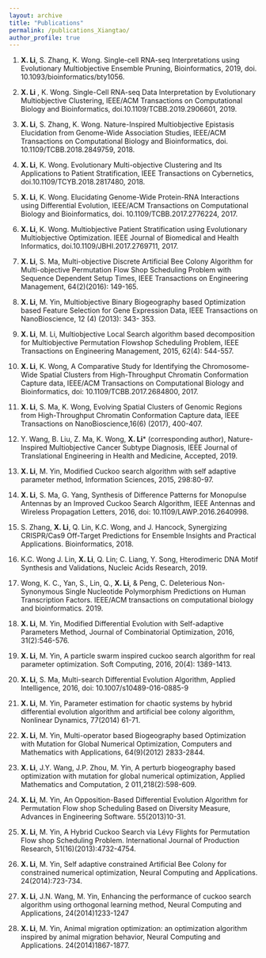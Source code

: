 ```yaml
---
layout: archive
title: "Publications"
permalink: /publications_Xiangtao/ 
author_profile: true
---
```








1. **X. Li**, S. Zhang, K. Wong. Single-cell RNA-seq Interpretations using Evolutionary Multiobjective Ensemble Pruning, Bioinformatics, 2019, doi. 10.1093/bioinformatics/bty1056.

2. **X. Li** , K. Wong. Single-Cell RNA-seq Data Interpretation by Evolutionary Multiobjective Clustering, IEEE/ACM Transactions on Computational Biology and Bioinformatics, doi.10.1109/TCBB.2019.2906601, 2019.

3. **X. Li**, S. Zhang, K. Wong. Nature-Inspired Multiobjective Epistasis Elucidation from Genome-Wide Association Studies, IEEE/ACM Transactions on Computational Biology and Bioinformatics, doi. 10.1109/TCBB.2018.2849759, 2018.

4. **X. Li**, K. Wong. Evolutionary Multi-objective Clustering and Its Applications to Patient Stratification, IEEE Transactions on Cybernetics, doi.10.1109/TCYB.2018.2817480, 2018.

5. **X. Li**, K. Wong. Elucidating Genome-Wide Protein-RNA Interactions using Differential Evolution, IEEE/ACM Transactions on Computational Biology and Bioinformatics, doi. 10.1109/TCBB.2017.2776224, 2017.

6. **X. Li**, K. Wong. Multiobjective Patient Stratification using Evolutionary Multiobjective Optimization. IEEE Journal of Biomedical and Health Informatics, doi.10.1109/JBHI.2017.2769711, 2017.

7. **X. Li**, S. Ma, Multi-objective Discrete Artificial Bee Colony Algorithm for Multi-objective Permutation Flow Shop Scheduling Problem with Sequence Dependent Setup Times, IEEE Transactions on Engineering Management, 64(2)(2016): 149-165.

8. **X. Li**, M. Yin, Multiobjective Binary Biogeography based Optimization based Feature Selection for Gene Expression Data, IEEE Transactions on NanoBioscience, 12 (4) (2013): 343- 353.

9. **X. Li**, M. Li, Multiobjective Local Search algorithm based decomposition for Multiobjective Permutation Flowshop Scheduling Problem, IEEE Transactions on Engineering Management, 2015, 62(4): 544-557.

10. **X. Li**, K. Wong, A Comparative Study for Identifying the Chromosome-Wide Spatial Clusters from High-Throughput Chromatin Conformation Capture data, IEEE/ACM Transactions on Computational Biology and Bioinformatics, doi: 10.1109/TCBB.2017.2684800, 2017.

11. **X. Li**, S. Ma, K. Wong, Evolving Spatial Clusters of Genomic Regions from High-Throughput Chromatin Conformation Capture data, IEEE Transactions on NanoBioscience,16(6) (2017), 400-407.

12. Y. Wang, B. Liu, Z. Ma, K. Wong, **X. Li*** (corresponding author), Nature-Inspired Multiobjective Cancer Subtype Diagnosis, IEEE Journal of Translational Engineering in Health and Medicine, Accepted, 2019.

13. **X. Li**, M. Yin, Modified Cuckoo search algorithm with self adaptive parameter method, Information Sciences, 2015, 298:80-97.

14. **X. Li**, S. Ma, G. Yang, Synthesis of Difference Patterns for Monopulse Antennas by an Improved Cuckoo Search Algorithm, IEEE Antennas and Wireless Propagation Letters, 2016, doi: 10.1109/LAWP.2016.2640998.

15. S. Zhang, **X. Li**, Q. Lin, K.C. Wong, and J. Hancock, Synergizing CRISPR/Cas9 Off-Target Predictions for Ensemble Insights and Practical Applications. Bioinformatics, 2018.

16. K.C. Wong J. Lin, **X. Li**, Q. Lin; C. Liang, Y. Song, Hterodimeric DNA Motif Synthesis and Validations, Nucleic Acids Research, 2019.

17. Wong, K. C., Yan, S., Lin, Q., **X. Li**, & Peng, C. Deleterious Non-Synonymous Single Nucleotide Polymorphism Predictions on Human Transcription Factors. IEEE/ACM transactions on computational biology and bioinformatics. 2019.

18. **X. Li**, M. Yin, Modified Differential Evolution with Self-adaptive Parameters Method, Journal of Combinatorial Optimization, 2016, 31(2):546-576.

19. **X. Li**, M. Yin, A particle swarm inspired cuckoo search algorithm for real parameter optimization. Soft Computing, 2016, 20(4): 1389-1413.

20. **X. Li**, S. Ma, Multi-search Differential Evolution Algorithm, Applied Intelligence, 2016, doi: 10.1007/s10489-016-0885-9

21. **X. Li**, M. Yin, Parameter estimation for chaotic systems by hybrid differential evolution algorithm and artificial bee colony algorithm, Nonlinear Dynamics, 77(2014) 61-71.

22. **X. Li**, M. Yin, Multi-operator based Biogeography based Optimization with Mutation for Global Numerical Optimization, Computers and Mathematics with Applications, 64(9)(2012) 2833-2844.

23. **X. Li**, J.Y. Wang, J.P. Zhou, M. Yin, A perturb biogeography based optimization with mutation for global numerical optimization, Applied Mathematics and Computation, 2 011,218(2):598-609.

24. **X. Li**, M. Yin, An Opposition-Based Differential Evolution Algorithm for Permutation Flow shop Scheduling Based on Diversity Measure, Advances in Engineering Software. 55(2013)10-31.

25. **X. Li**, M. Yin, A Hybrid Cuckoo Search via Lévy Flights for Permutation Flow shop Scheduling Problem. International Journal of Production Research, 51(16)(2013):4732-4754.

26. **X. Li**, M. Yin, Self adaptive constrained Artificial Bee Colony for constrained numerical optimization, Neural Computing and Applications. 24(2014):723-734.

27. **X. Li**, J.N. Wang, M. Yin, Enhancing the performance of cuckoo search algorithm using orthogonal learning method, Neural Computing and Applications, 24(2014)1233-1247

28. **X. Li**, M. Yin, Animal migration optimization: an optimization algorithm inspired by animal migration behavior, Neural Computing and Applications. 24(2014)1867-1877.

